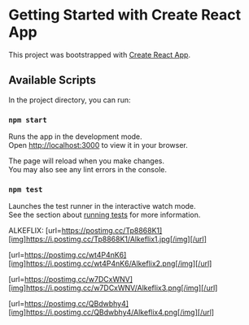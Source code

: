 # Getting Started with Create React App

This project was bootstrapped with [Create React App](https://github.com/facebook/create-react-app).

## Available Scripts

In the project directory, you can run:

### `npm start`

Runs the app in the development mode.\
Open [http://localhost:3000](http://localhost:3000) to view it in your browser.

The page will reload when you make changes.\
You may also see any lint errors in the console.

### `npm test`

Launches the test runner in the interactive watch mode.\
See the section about [running tests](https://facebook.github.io/create-react-app/docs/running-tests) for more information.

ALKEFLIX:
[url=https://postimg.cc/Tp8868K1][img]https://i.postimg.cc/Tp8868K1/Alkeflix1.jpg[/img][/url]

[url=https://postimg.cc/wt4P4nK6][img]https://i.postimg.cc/wt4P4nK6/Alkeflix2.png[/img][/url]

[url=https://postimg.cc/w7DCxWNV][img]https://i.postimg.cc/w7DCxWNV/Alkeflix3.png[/img][/url]

[url=https://postimg.cc/QBdwbhy4][img]https://i.postimg.cc/QBdwbhy4/Alkeflix4.png[/img][/url]
